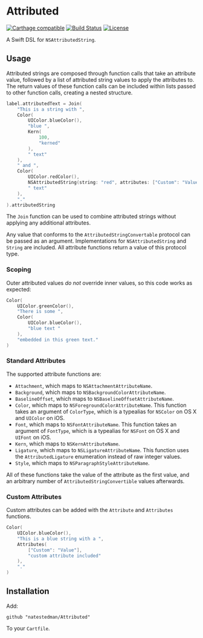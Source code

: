 # Attributed
[![Carthage compatible](https://img.shields.io/badge/Carthage-compatible-4BC51D.svg?style=flat)](https://github.com/Carthage/Carthage)
[![Build Status](https://travis-ci.org/natestedman/Attributed.svg?branch=master)](https://travis-ci.org/natestedman/Attributed)
[![License](https://img.shields.io/badge/license-Creative%20Commons%20Zero%20v1.0%20Universal-blue.svg)](https://creativecommons.org/publicdomain/zero/1.0/)

A Swift DSL for `NSAttributedString`.

## Usage
Attributed strings are composed through function calls that take an attribute value, followed by a list of attributed string values to apply the attributes to. The return values of these function calls can be included within lists passed to other function calls, creating a nested structure.

```swift
label.attributedText = Join(
    "This is a string with ",
    Color(
        UIColor.blueColor(),
        "blue ",
        Kern(
            100,
            "kerned"
        ),
        " text"
    ),
    " and ",
    Color(
        UIColor.redColor(),
        NSAttributedString(string: "red", attributes: ["Custom": "Value"]),
        " text"
    ),
    "."
).attributedString
```

The `Join` function can be used to combine attributed strings without applying any additional attributes.

Any value that conforms to the `AttributedStringConvertable` protocol can be passed as an argument. Implementations for `NSAttributedString` and `String` are included. All attribute functions return a value of this protocol type.

### Scoping
Outer attributed values *do not* override inner values, so this code works as expected:

```swift
Color(
    UIColor.greenColor(),
    "There is some ",
    Color(
        UIColor.blueColor(),
        "blue text "
    ),
    "embedded in this green text."
)
```

### Standard Attributes
The supported attribute functions are:

- `Attachment`, which maps to `NSAttachmentAttributeName`.
- `Background`, which maps to `NSBackgroundColorAttributeName`.
- `BaselineOffset`, which maps to `NSBaselineOffsetAttributeName`.
- `Color`, which maps to `NSForegroundColorAttributeName`. This function takes an argument of `ColorType`, which is a typealias for `NSColor` on OS X and `UIColor` on iOS.
- `Font`, which maps to `NSFontAttributeName`. This function takes an argument of `FontType`, which is a typealias for `NSFont` on OS X and `UIFont` on iOS.
- `Kern`, which maps to `NSKernAttributeName`.
- `Ligature`, which maps to `NSLigatureAttributeName`. This function uses the `AttributedLigature` enumeration instead of raw integer values.
- `Style`, which maps to `NSParagraphStyleAttributeName`.

All of these functions take the value of the attribute as the first value, and an arbitrary number of `AttributedStringConvertible` values afterwards.

### Custom Attributes
Custom attributes can be added with the `Attribute` and `Attributes` functions.

```swift
Color(
    UIColor.blueColor(),
    "This is a blue string with a ",
    Attributes(
        ["Custom": "Value"],
        "custom attribute included"
    ),
    "."
)
```

## Installation

Add:

    github "natestedman/Attributed"

To your `Cartfile`.
